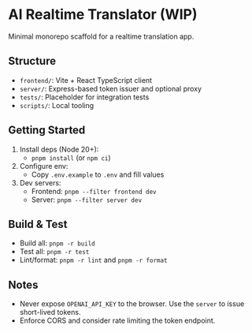 # AI Realtime Translator (WIP)

Minimal monorepo scaffold for a realtime translation app.

## Structure

- `frontend/`: Vite + React TypeScript client
- `server/`: Express-based token issuer and optional proxy
- `tests/`: Placeholder for integration tests
- `scripts/`: Local tooling

## Getting Started

1. Install deps (Node 20+):
   - `pnpm install` (or `npm ci`)
2. Configure env:
   - Copy `.env.example` to `.env` and fill values
3. Dev servers:
   - Frontend: `pnpm --filter frontend dev`
   - Server: `pnpm --filter server dev`

## Build & Test

- Build all: `pnpm -r build`
- Test all: `pnpm -r test`
- Lint/format: `pnpm -r lint` and `pnpm -r format`

## Notes

- Never expose `OPENAI_API_KEY` to the browser. Use the `server` to issue short-lived tokens.
- Enforce CORS and consider rate limiting the token endpoint.

